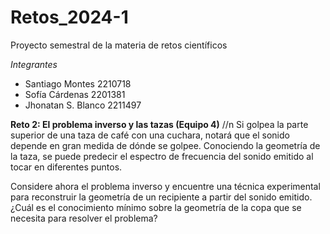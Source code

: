 # Retos_2024-1
Proyecto semestral de la materia de retos científicos

*Integrantes*
- Santiago Montes 2210718
- Sofía Cárdenas 2201381
- Jhonatan S. Blanco 2211497

**Reto 2: El problema inverso y las tazas (Equipo 4)**
//n
Si golpea la parte superior de una taza de café con una cuchara, notará que el sonido depende en gran medida de dónde se golpee. Conociendo la geometría de la taza, se puede predecir el espectro de frecuencia del sonido emitido al tocar en diferentes puntos.

Considere ahora el problema inverso y encuentre una técnica experimental para reconstruir la geometría de un recipiente a partir del sonido emitido. ¿Cuál es el conocimiento mínimo sobre la geometría de la copa que se necesita para resolver el problema?
